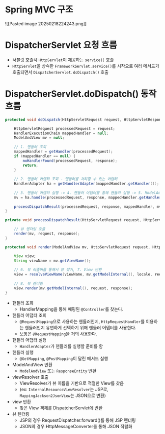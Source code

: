 # Spring MVC 구조
![[Pasted image 20250218224243.png]]
# DispatcherServlet 요청 흐름
- 서블릿 호출시 `HttpServlet`이 제공하는 `service()` 호출
- `HttpServlet`을 상속한 `FrameworkServlet.service()`를 시작으로 여러 메서드가 호출되면서 `DispatcherServlet.doDispatch()` 호출
# DispatcherServlet.doDispatch() 동작 흐름
```java
protected void doDispatch(HttpServletRequest request, HttpServletResponse response) throws Exception {

	HttpServletRequest processedRequest = request;
	HandlerExecutionChain mappedHandler = null;
	ModelAndView mv = null;
	
	// 1. 핸들러 조회
	mappedHandler = getHandler(processedRequest);
	if (mappedHandler == null) {
		noHandlerFound(processedRequest, response);
		return;
	}
	
	// 2. 핸들러 어댑터 조회 - 핸들러를 처리할 수 있는 어댑터
	HandlerAdapter ha = getHandlerAdapter(mappedHandler.getHandler());
	
	// 3. 핸들러 어댑터 실행 -> 4. 핸들러 어댑터를 통해 핸들러 실행 -> 5. ModelAndView 반환
	mv = ha.handle(processedRequest, response, mappedHandler.getHandler());
	
	processDispatchResult(processedRequest, response, mappedHandler, mv, dispatchException);
}

private void processDispatchResult(HttpServletRequest request, HttpServletResponse response, HandlerExecutionChain mappedHandler, ModelAndView mv, Exception exception) throws Exception {

	// 뷰 렌더링 호출
	render(mv, request, response);
}

protected void render(ModelAndView mv, HttpServletRequest request, HttpServletResponse response) throws Exception {

	View view;
	String viewName = mv.getViewName();
	
	// 6. 뷰 리졸버를 통해서 뷰 찾기, 7. View 반환
	view = resolveViewName(viewName, mv.getModelInternal(), locale, request);
	
	// 8. 뷰 렌더링
	view.render(mv.getModelInternal(), request, response);
}
```
- 핸들러 조회
	- HandlerMapping을 통해 매핑된 `@Controller`를 찾는다.
- 핸들러 어댑터 조회
	- `@RequestMapping`으로 사용하는 핸들러인지, `HttpRequestHandler`를 이용하는 핸들러인지 유연하게 선택하기 위해 핸들러 어댑터를 사용한다.
	- 보통은 `@RequestMapping`을 거의 사용한다.
- 핸들러 어댑터 실행
	- `HandlerAdapter`가 핸들러를 실행할 준비를 함
- 핸들러 실행
	- `@GetMapping`, `@PostMapping`이 달린 메서드 실행
- ModelAndView 반환
	- `ModelAndView` 또는 `ResponseEntity` 반환
- viewResolver 호출
	- ViewResolver가 뷰 이름을 기반으로 적절한 View를 찾음 
	- (ex: `InternalResourceViewResolver`는 JSP로, `MappingJackson2JsonView`는 JSON으로 변환)
- view 반환
	- 찾은 View 객체를 DispatcherServlet에 반환
- 뷰 렌더링
	- JSP의 경우 RequestDispatcher.forward()를 통해 JSP 렌더링
	- JSON의 경우 HttpMessageConverter를 통해 JSON 직렬화
